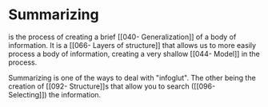 # Summarizing 
is the process of creating a brief [[040- Generalization]] of a body of information. It is a [[066- Layers of structure]] that allows us to more easily process a body of information, creating a very shallow [[044- Model]] in the process.

Summarizing is one of the ways to deal with "infoglut". The other being the creation of [[092- Structure]]s that allow you to search ([[096- Selecting]]) the information.